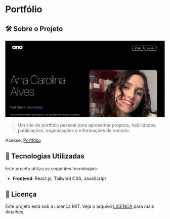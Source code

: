 # Portfólio

## 🛠️ Sobre o Projeto

![image](imagem.png)

> Um site de portfólio pessoal para apresentar projetos, habilidades, publicações, organizações e informações de contato.

Acesse: [Portfólio](https://acaf02-portfolio.vercel.app/)

## 🧰 Tecnologias Utilizadas

Este projeto utiliza as seguintes tecnologias:

- **Frontend**: React.js, Tailwind CSS, JavaScript

## 📜 Licença

Este projeto está sob a Licença MIT. Veja o arquivo [LICENÇA](LICENSE) para mais detalhes.
